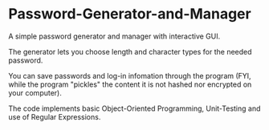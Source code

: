 # Password-Generator-and-Manager

A simple password generator and manager with interactive GUI.

The generator lets you choose length and character types for the needed password.

You can save passwords and log-in infomation through the program (FYI, while the program "pickles" the content it is not hashed nor encrypted on your computer).

The code implements basic Object-Oriented Programming, Unit-Testing and use of Regular Expressions.
